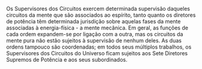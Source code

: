 ﻿Os Supervisores dos Circuitos exercem determinada supervisão daqueles circuitos da mente que são associados ao espírito, tanto quanto os diretores de potência têm determinada jurisdição sobre aquelas fases da mente associadas à energia-física - a mente mecânica. Em geral, as funções de cada ordem expandem-se por ligação com a outra, mas os circuitos da mente pura não estão sujeitos à supervisão de nenhum deles. As duas ordens tampouco são coordenadas; em todos seus múltiplos trabalhos, os Supervisores dos Circuitos do Universo ficam sujeitos aos Sete Diretores Supremos de Potência e aos seus subordinados.